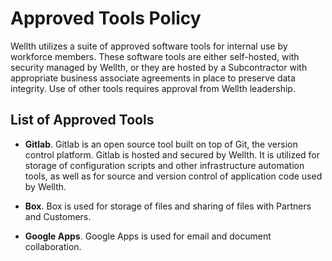 # Approved Tools Policy

Wellth utilizes a suite of approved software tools for internal use by workforce members. These software tools are either self-hosted, with security managed by Wellth, or they are hosted by a Subcontractor with appropriate business associate agreements in place to preserve data integrity. Use of other tools requires approval from Wellth leadership.

## List of Approved Tools

* **Gitlab**. Gitlab is an open source tool built on top of Git, the version control platform. Gitlab is hosted and secured by Wellth. It is utilized for storage of configuration scripts and other infrastructure automation tools, as well as for source and version control of application code used by Wellth.

* **Box**. Box is used for storage of files and sharing of files with Partners and Customers.

* **Google Apps**. Google Apps is used for email and document collaboration.
